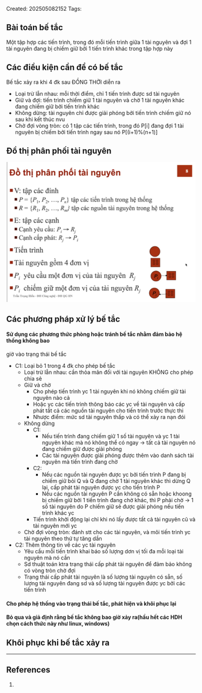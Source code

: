 Created: 202505082152
Tags: 

## Bài toán bế tắc
Một tập hợp các tiến trình, trong đó mỗi tiến trình giữa 1 tài nguyên và đợi 1 tài nguyên đang bị chiếm giữ bởi 1 tiến trình khác trong tập hợp này


## Các điều kiện cần để có bế tắc
Bế tắc xảy ra khi 4 đk sau ĐỒNG THỜI diễn ra
- Loại trừ lẫn nhau: mỗi thời điểm, chỉ 1 tiến trình được sd tài nguyên
- Giữ và đợi: tiến trình chiếm giữ 1 tài nguyên và chờ 1 tài nguyên khác đang chiếm giữ bởi tiến trình khác
- Không dừng: tài nguyên chỉ được giải phóng bởi tiến trình chiếm giữ nó sau khi kết thúc nvu
- Chờ đợi vòng tròn: có 1 tập các tiến trình, trong đó P[i] đang đợi 1 tài nguyên bị chiếm bởi tiến trình ngay sau nó P[(i+1)%(n+1)]


## Đồ thị phân phối tài nguyên
![](../img/do-thi-phan-phoi-tai-nguyen.png)

## Các phương pháp xử lý bế tắc
#### Sử dụng các phương thức phòng hoặc tránh bế tắc nhằm đảm bảo hệ thống không bao
giờ vào trạng thái bế tắc
- C1: Loại bỏ 1 trong 4 đk cho phép bế tắc
	- Loại trừ lẫn nhau: cần thỏa mãn đối với tài nguyên KHÔNG cho phép chia sẻ
	- Giữ và chờ
		- Cho phép tiến trình yc 1 tài nguyên khi nó không chiếm giữ tài nguyên 
			nào cả
		- Hoặc yc các tiến trình thông báo các yc về tài nguyên và cấp phát tất cả
			các nguồn tài nguyên cho tiến trình trước thực thi
		- Nhược điểm: mức sd tài nguyên thấp và có thể xảy ra nạn đói
	- Không dừng
		- C1: 
			- Nếu tiến trình đang chiếm giữ 1 số tài nguyên và yc 1 tài nguyên khác mà nó không thể có ngay -> tất cả tài nguyên nó đang chiếm giữ được giải phóng
			- Các tài nguyên được giải phóng được thêm vào danh sách tài nguyên mà tiến trình đang chờ
		- C2:
			- Nếu các nguồn tài nguyên được yc bởi tiến trình P đang bị chiếm giữ bỏi Q và Q đang chờ 1 tài nguyên khác thì dừng Q lại, cấp phát tài nguyên được yc cho tiến trình P
			- Nếu các nguồn tài nguyên P cần không có sẵn hoặc khoong bị chiếm giữ bởi 1 tiến trình đang chờ khác, thì P phải chờ -> 1 số tài nguyên do P chiếm giữ sẽ được giải phóng nếu tiến trình khác yc
		- Tiến trình khởi động lại chỉ khi nó lấy được tất cả tài nguyên cũ và tài nguyên mới yc
	- Chờ đợi vòng tròn: đánh stt cho các tài nguyên, và môi tiến trình yc tài nguyên theo thứ tự tăng dần
- C2: Thêm thông tin về các yc tài nguyên
	- Yêu cầu mỗi tiến trình khai báo số lượng dơn vị tối đa mỗi loại tài nguyên mà nó cần
	- Sd thuật toán ktra trạng thái cấp phát tài nguyên để đảm bảo không có vòng tròn chờ đợi
	- Trạng thái cấp phát tài nguyên là số lượng tài nguyên có sẵn, số lượng tài nguyên đang sd và số lượng tài nguyên được yc bởi các tiến trình

#### Cho phép hệ thống vào trạng thái bế tắc, phát hiện và khôi phục lại

#### Bỏ qua và giả định rằng bế tắc không bao giờ xảy ra(hầu hết các HDH chọn cách thức này như linux, windows)


## Khôi phục khi bế tắc xảy ra


-----
## References
1.

